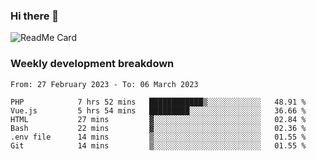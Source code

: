 ### Hi there 👋

<!--
**itzcy/itzcy** is a ✨ _special_ ✨ repository because its `README.md` (this file) appears on your GitHub profile.

Here are some ideas to get you started:

- 🔭 I’m currently working on ...
- 🌱 I’m currently learning ...
- 👯 I’m looking to collaborate on ...
- 🤔 I’m looking for help with ...
- 💬 Ask me about ...
- 📫 How to reach me: ...
- 😄 Pronouns: ...
- ⚡ Fun fact: ...
-->
![ReadMe Card](https://github-readme-stats.vercel.app/api?username=itzcy&show_icons=true&title_color=2d3198&icon_color=797cb8&text_color=24292e&bg_color=f6f8fa)

### Weekly development breakdown
<!--START_SECTION:waka-->

```text
From: 27 February 2023 - To: 06 March 2023

PHP            7 hrs 52 mins   ████████████▒░░░░░░░░░░░░   48.91 %
Vue.js         5 hrs 54 mins   █████████░░░░░░░░░░░░░░░░   36.66 %
HTML           27 mins         ▓░░░░░░░░░░░░░░░░░░░░░░░░   02.84 %
Bash           22 mins         ▓░░░░░░░░░░░░░░░░░░░░░░░░   02.36 %
.env file      14 mins         ▒░░░░░░░░░░░░░░░░░░░░░░░░   01.55 %
Git            14 mins         ▒░░░░░░░░░░░░░░░░░░░░░░░░   01.55 %
```

<!--END_SECTION:waka-->

